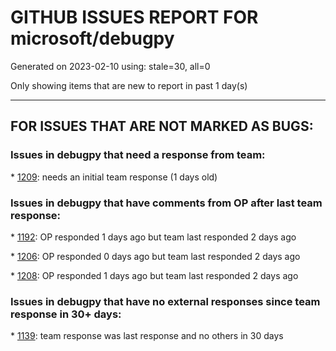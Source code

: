 
# GITHUB ISSUES REPORT FOR microsoft/debugpy


Generated on 2023-02-10 using: stale=30, all=0


Only showing items that are new to report in past 1 day(s)


---

## FOR ISSUES THAT ARE NOT MARKED AS BUGS:


### Issues in debugpy that need a response from team:


\* [1209](https://github.com/microsoft/debugpy/issues/1209 "pydevd Failing on `attach_x86_64.dylib` on macosx 13.2"): needs an initial team response (1 days old)

### Issues in debugpy that have comments from OP after last team response:


\* [1192](https://github.com/microsoft/debugpy/issues/1192 "Debugpy not starting on Mac os  13"): OP responded 1 days ago but team last responded 2 days ago

\* [1206](https://github.com/microsoft/debugpy/issues/1206 "Debugger with gevent doesn't hit breakpoints"): OP responded 0 days ago but team last responded 2 days ago

\* [1208](https://github.com/microsoft/debugpy/issues/1208 "1.6.6 behaviour on Python 3.10 differs from that on 3.9 or 3.11"): OP responded 1 days ago but team last responded 2 days ago

### Issues in debugpy that have no external responses since team response in 30+ days:


\* [1139](https://github.com/microsoft/debugpy/issues/1139 "Unable to debug python files (only on remote server): Timed out waiting for debuggee to spawn"): team response was last response and no others in 30 days
